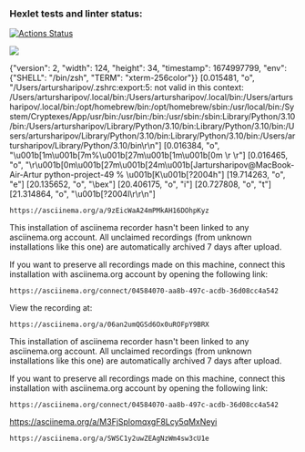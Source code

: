 ### Hexlet tests and linter status:
[![Actions Status](https://github.com/ArturSharipov11/python-project-49/workflows/hexlet-check/badge.svg)](https://github.com/ArturSharipov11/python-project-49/actions)

<a href="https://codeclimate.com/github/ArturSharipov11/python-project-49/maintainability"><img src="https://api.codeclimate.com/v1/badges/975929a16474c6bf15fb/maintainability" /></a>

{"version": 2, "width": 124, "height": 34, "timestamp": 1674997799, "env": {"SHELL": "/bin/zsh", "TERM": "xterm-256color"}}
[0.015481, "o", "/Users/artursharipov/.zshrc:export:5: not valid in this context: /Users/artursharipov/.local/bin:/Users/artursharipov/.local/bin:/Users/artursharipov/.local/bin:/opt/homebrew/bin:/opt/homebrew/sbin:/usr/local/bin:/System/Cryptexes/App/usr/bin:/usr/bin:/bin:/usr/sbin:/sbin:Library/Python/3.10/bin:/Users/artursharipov/Library/Python/3.10/bin:Library/Python/3.10/bin:/Users/artursharipov/Library/Python/3.10/bin:Library/Python/3.10/bin:/Users/artursharipov/Library/Python/3.10/bin\r\n"]
[0.016384, "o", "\u001b[1m\u001b[7m%\u001b[27m\u001b[1m\u001b[0m                                                                                                                           \r \r"]
[0.016465, "o", "\r\u001b[0m\u001b[27m\u001b[24m\u001b[Jartursharipov@MacBook-Air-Artur python-project-49 % \u001b[K\u001b[?2004h"]
[19.714263, "o", "e"]
[20.135652, "o", "\bex"]
[20.406175, "o", "i"]
[20.727808, "o", "t"]
[21.314864, "o", "\u001b[?2004l\r\r\n"]

    https://asciinema.org/a/9zEicWaA24mPMkAH16DOhpKyz

This installation of asciinema recorder hasn't been linked to any asciinema.org
account. All unclaimed recordings (from unknown installations like this one)
are automatically archived 7 days after upload.

If you want to preserve all recordings made on this machine, connect this
installation with asciinema.org account by opening the following link:

    https://asciinema.org/connect/04584070-aa8b-497c-acdb-36d08cc4a542


View the recording at:

    https://asciinema.org/a/06an2umQGSd6Ox0uROFpY9BRX

This installation of asciinema recorder hasn't been linked to any asciinema.org
account. All unclaimed recordings (from unknown installations like this one)
are automatically archived 7 days after upload.

If you want to preserve all recordings made on this machine, connect this
installation with asciinema.org account by opening the following link:

    https://asciinema.org/connect/04584070-aa8b-497c-acdb-36d08cc4a542


https://asciinema.org/a/M3FjSplomqxgF8Lcy5qMxNeyi

    https://asciinema.org/a/SWSC1y2uwZEAgNzWm4sw3cU1e


